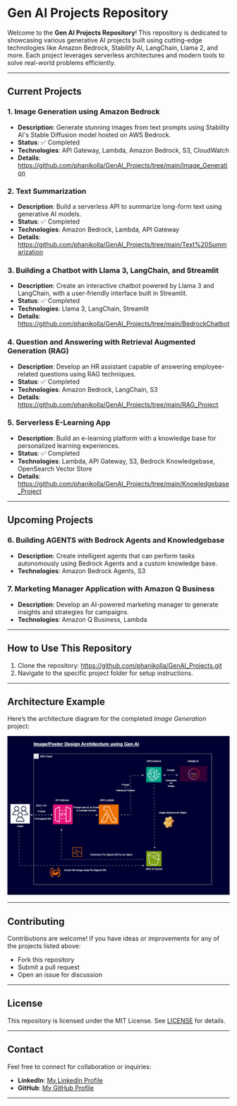 # Gen AI Projects Repository

Welcome to the **Gen AI Projects Repository**! This repository is dedicated to showcasing various generative AI projects built using cutting-edge technologies like Amazon Bedrock, Stability AI, LangChain, Llama 2, and more. Each project leverages serverless architectures and modern tools to solve real-world problems efficiently.

---

## Current Projects

### 1. **Image Generation using Amazon Bedrock**
   - **Description**: Generate stunning images from text prompts using Stability AI's Stable Diffusion model hosted on AWS Bedrock.
   - **Status**: ✅ Completed
   - **Technologies**: API Gateway, Lambda, Amazon Bedrock, S3, CloudWatch
   - **Details**: https://github.com/phanikolla/GenAI_Projects/tree/main/Image_Generation
     
### 2. **Text Summarization**
   - **Description**: Build a serverless API to summarize long-form text using generative AI models.
   - **Status**: ✅ Completed
   - **Technologies**: Amazon Bedrock, Lambda, API Gateway
   - **Details**: https://github.com/phanikolla/GenAI_Projects/tree/main/Text%20Summarization
     
### 3. **Building a Chatbot with Llama 3, LangChain, and Streamlit**
   - **Description**: Create an interactive chatbot powered by Llama 3 and LangChain, with a user-friendly interface built in Streamlit.
   - **Status**: ✅ Completed
   - **Technologies**: Llama 3, LangChain, Streamlit
   - **Details**: https://github.com/phanikolla/GenAI_Projects/tree/main/BedrockChatbot

### 4. **Question and Answering with Retrieval Augmented Generation (RAG)**
   - **Description**: Develop an HR assistant capable of answering employee-related questions using RAG techniques.
   - **Status**: ✅ Completed
   - **Technologies**: Amazon Bedrock, LangChain, S3
   - **Details**: https://github.com/phanikolla/GenAI_Projects/tree/main/RAG_Project

### 5. **Serverless E-Learning App**
   - **Description**: Build an e-learning platform with a knowledge base for personalized learning experiences.
   - **Status**: ✅ Completed
   - **Technologies**: Lambda, API Gateway, S3, Bedrock Knowledgebase, OpenSearch Vector Store
   - **Details**: https://github.com/phanikolla/GenAI_Projects/tree/main/Knowledgebase_Project
---

## Upcoming Projects

### 6. **Building AGENTS with Bedrock Agents and Knowledgebase**
   - **Description**: Create intelligent agents that can perform tasks autonomously using Bedrock Agents and a custom knowledge base.
   - **Technologies**: Amazon Bedrock Agents, S3

### 7. **Marketing Manager Application with Amazon Q Business**
   - **Description**: Develop an AI-powered marketing manager to generate insights and strategies for campaigns.
   - **Technologies**: Amazon Q Business, Lambda

---

## How to Use This Repository

1. Clone the repository: https://github.com/phanikolla/GenAI_Projects.git
2. Navigate to the specific project folder for setup instructions.

---

## Architecture Example

Here’s the architecture diagram for the completed *Image Generation* project:

![Image Generator Architecture](./Image_Generation/PosterDesign.gif)

---

## Contributing

Contributions are welcome! If you have ideas or improvements for any of the projects listed above:
- Fork this repository
- Submit a pull request
- Open an issue for discussion

---

## License

This repository is licensed under the MIT License. See [LICENSE](./LICENSE) for details.

---

## Contact

Feel free to connect for collaboration or inquiries:

- **LinkedIn**: [My LinkedIn Profile](https://www.linkedin.com/in/phanikumarkolla/)
- **GitHub**: [My GitHub Profile](https://github.com/phanikolla)

---

